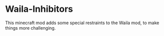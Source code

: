 # Waila-Inhibitors
This minecraft mod adds some special restraints to the Waila mod, to make things more challenging. 
